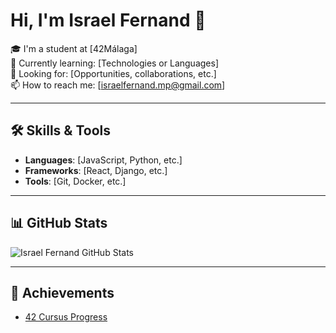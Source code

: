 # Hi, I'm Israel Fernand 👋

🎓 I'm a student at [42Málaga]  
🌱 Currently learning: [Technologies or Languages]  
💼 Looking for: [Opportunities, collaborations, etc.]  
📫 How to reach me: [israelfernand.mp@gmail.com]

---

## 🛠️ Skills & Tools

- **Languages**: [JavaScript, Python, etc.]
- **Frameworks**: [React, Django, etc.]
- **Tools**: [Git, Docker, etc.]

---

## 📊 GitHub Stats

![Israel Fernand GitHub Stats](https://github-readme-stats.vercel.app/api?username=IsraelFernand&show_icons=true&theme=dark)

---

## 🌟 Achievements

- [42 Cursus Progress](https://profile.intra.42.fr/users/israelfe)
